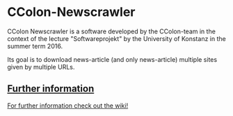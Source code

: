# CColon-Newscrawler

CColon Newscrawler is a software developed by the CColon-team in the context of the lecture "Softwareprojekt" by the University of Konstanz in the summer term 2016.

Its goal is to download news-article (and only news-article) multiple sites given by multiple URLs.


## [Further information](https://github.com/JBH168/ccolon_newscrawler/wiki)

[For further information check out the wiki!](https://github.com/JBH168/ccolon_newscrawler/wiki)
